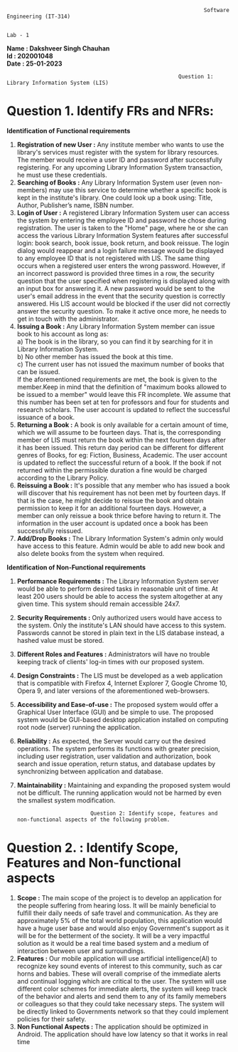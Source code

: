                                                                   Software Engineering (IT-314)

                                                                            Lab - 1

**Name : Dakshveer Singh Chauhan**  
**Id : 202001048**  
**Date : 25-01-2023**  

                                                          Question 1: Library Information System (LIS)
                                                          
# Question 1. Identify FRs and NFRs: 
**Identification of Functional requirements**  
1) **Registration of new User :** Any institute member who wants to use the library's services must register with the system for library resources. The member would receive a user ID and password after successfully registering. For any upcoming Library Information System transaction, he must use these credentials.
2) **Searching of Books :** Any Library Information System user (even non-members) may use this service to determine whether a specific book is kept in the institute's library. One could look up a book using: Title, Author, Publisher’s name, ISBN number.
3) **Login of User :** A registered Library Information System user can access the system by entering the employee ID and password he chose during registration. The user is taken to the "Home" page, where he or she can access the various Library Information System features after successful login: book search, book issue, book return, and book reissue. The login dialog would reappear and a login failure message would be displayed to any employee ID that is not registered with LIS. The same thing occurs when a registered user enters the wrong password. However, if an incorrect password is provided three times in a row, the security question that the user specified when registering is displayed along with an input box for answering it. A new password would be sent to the user's email address in the event that the security question is correctly answered. His LIS account would be blocked if the user did not correctly answer the security question. To make it active once more, he needs to get in touch with the administrator.
4) **Issuing a Book :** Any Library Information System member can issue book to his account as long as:  
a) The book is in the library, so you can find it by searching for it in Library Information System.  
b) No other member has issued the book at this time.  
c) The current user has not issued the maximum number of books that can be issued.  
If the aforementioned requirements are met, the book is given to the member.Keep in mind that the definition of "maximum books allowed to be issued to a member" would leave this FR incomplete. We assume that this number has been set at ten for professors and four for students and research scholars.
The user account is updated to reflect the successful issuance of a book.
5) **Returning a Book :** A book is only available for a certain amount of time, which we will assume to be fourteen days. That is, the corresponding member of LIS must return the book within the next fourteen days after it has been issued. This return day period can be different for different genres of Books, for eg: Fiction, Business, Academic. The user account is updated to reflect the successful return of a book. If the book if not returned within the permissible duration a fine would be charged according to the Library Policy.
6) **Reissuing a Book :** It's possible that any member who has issued a book will discover that his requirement has not been met by fourteen days. If that is the case, he might decide to reissue the book and obtain permission to keep it for an additional fourteen days. However, a member can only reissue a book thrice before having to return it. The information in the user account is updated once a book has been successfully reissued.
7) **Add/Drop Books :** The Library Information System's admin only would have access to this feature. Admin would be able to add new book and also delete books from the system when required.

**Identification of Non-Functional requirements**  
1) **Performance Requirements :** The Library Information System server would be able to perform desired tasks in reasonable unit of time. At least 200 users should be able to access the system altogether at any given time. This system should remain accessible 24x7.
2) **Security Requirements :** Only authorized users would have access to the system. Only the institute's LAN should have access to this system. Passwords cannot be stored in plain text in the LIS database instead, a hashed value must be stored.
3) **Different Roles and Features :** Administrators will have no trouble keeping track of clients' log-in times with our proposed system.
4) **Design Constraints :** The LIS must be developed as a web application that is compatible with Firefox 4, Internet Explorer 7, Google Chrome 10, Opera 9, and later versions of the aforementioned web-browsers.
5) **Accessibility and Ease-of-use :** The proposed system would offer a Graphical User Interface (GUI) and be simple to use. The proposed system would be GUI-based desktop application installed on computing root node (server) running the application.
6) **Reliability :** As expected, the Server would carry out the desired operations. The system performs its functions with greater precision, including user registration, user validation and authorization, book search and issue operation, return status, and database updates by synchronizing between application and database.
7) **Maintainability :** Maintaining and expanding the proposed system would not be difficult. The running application would not be harmed by even the smallest system modification.

                              Question 2: Identify scope, features and non-functional aspects of the following problem.
                              
# Question 2. : Identify Scope, Features and Non-functional aspects

1) **Scope :** The main scope of the project is to develop an application for the people suffering from hearing loss. It will be mainly beneficial to fulfill their daily needs of safe travel and communication. As they are approximately 5% of the total world population, this application would have a huge user base and would also enjoy Government's support as it will be for the betterment of the society. It will be a very impactful solution as it would be a real time based system and a medium of interaction between user and surroundings.
2) **Features :** Our mobile application will use artificial intelligence(Al) to recognize key sound events of interest to this community, such as car horns and babies. These will overall comprise of the immediate alerts and continual logging which are critical to the user. The system will use different color schemes for immediate alerts, the system will keep track of the behavior and alerts and send them to any of its family memebers or colleagues so that they could take necessary steps. The system will be directly linked to Governments network so that they could implement policies for their safety.
3) **Non Functional Aspects :** The application should be optimized in Android. The application should have low latency so that it works in real time
